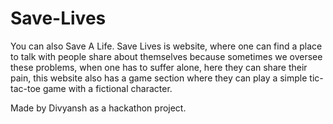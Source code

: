 # Save-Lives
You can also Save A Life. Save Lives is website, where one can find a place to talk with people share about themselves because sometimes we oversee these problems, when one has to suffer alone, here they can share their pain, this website also has a game section where they can play a simple tic-tac-toe game with a fictional character. 

Made by Divyansh as a hackathon project.




